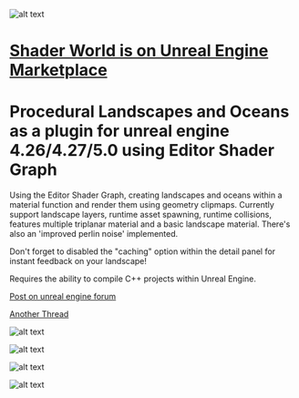 ![alt text](https://i.imgur.com/Ha8440F.png)


# [Shader World is on Unreal Engine Marketplace](https://www.unrealengine.com/marketplace/en-US/product/shader-world-free-procedural-landscape-and-ocean)

# Procedural Landscapes and Oceans as a plugin for unreal engine 4.26/4.27/5.0 using Editor Shader Graph

Using the Editor Shader Graph, creating landscapes and oceans within a material function and render them using geometry clipmaps.
Currently support landscape layers, runtime asset spawning, runtime collisions, features multiple triplanar material and a basic landscape material.
There's also an 'improved perlin noise' implemented.

Don't forget to disabled the "caching" option within the detail panel for instant feedback on your landscape!

Requires the ability to compile C++ projects within Unreal Engine.

[Post on unreal engine forum](https://forums.unrealengine.com/t/procedural-landscape-from-shader-graph-w-geometry-clipmaps-bp-c-download/247694)

[Another Thread](https://forums.unrealengine.com/t/procedural-landscape-from-shader-graph-editor-plugin-download-4-26-4-27-5-0/250977)


![alt text](https://i.imgur.com/dc9CRfh.jpg)

![alt text](https://i.imgur.com/Wur1dT5.jpg)

![alt text](https://i.imgur.com/5HWNwZv.jpg)

![alt text](https://i.imgur.com/BkxKC9M.jpg)


